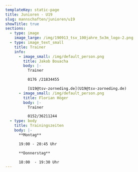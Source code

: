 ```yaml
---
templateKey: static-page
title: Junioren - U19
slug: mannschaften/junioren/u19
showTitle: true
sections:
  - type: image
    image_large: /img/190913_tsv_100jahre_5x3m_logo-2.png
  - type: image_text_small
    title: Trainer
    info:
      - image_small: /img/default_person.png
        title: Jakob Bouacha
        body: |-
          Trainer

          0176 /21834455

          [U19@tsv-zorneding.de](U19@tsv-zorneding.de)
      - image_small: /img/default_person.png
        title: Florian Höger
        body: |-
          Trainer

          0152/36211244
  - type: body
    title: Trainingszeiten
    body: |-
      **Montag**

      19:00 - 20:45 Uhr

      **Donnerstag**

      18:00  - 19:30 Uhr
---
```

